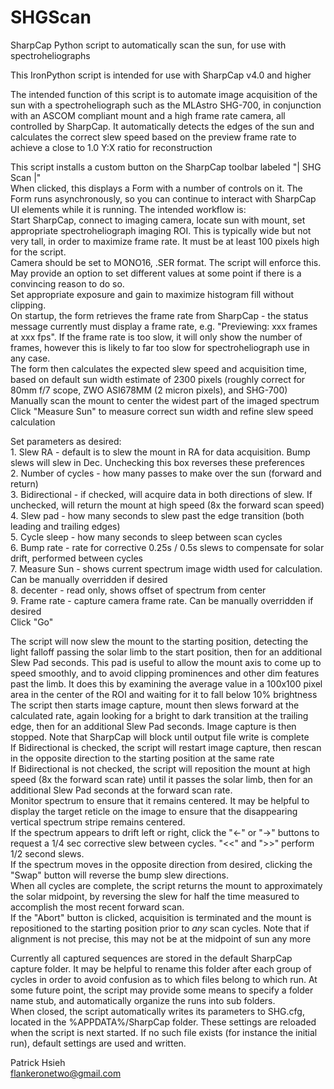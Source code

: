# SHGScan
SharpCap Python script to automatically scan the sun, for use with spectroheliographs

This IronPython script is intended for use with SharpCap v4.0 and higher

The intended function of this script is to automate image acquisition of the sun with a spectroheliograph such as the MLAstro SHG-700, in conjunction with an ASCOM compliant mount and a high frame rate camera, all controlled by SharpCap. It automatically detects the edges of the sun and calculates the correct slew speed based on the preview frame rate to achieve a close to 1.0 Y:X ratio for reconstruction

This script installs a custom button on the SharpCap toolbar labeled "|   SHG Scan   |"  
When clicked, this displays a Form with a number of controls on it. The Form runs asynchronously, so you can continue to interact with SharpCap UI elements while it is running. The intended workflow is:  
  Start SharpCap, connect to imaging camera, locate sun with mount, set appropriate spectroheliograph imaging ROI. This is typically wide but not very tall, in order to maximize frame rate. It must be at least 100 pixels high for the script.  
  Camera should be set to MONO16, .SER format. The script will enforce this. May provide an option to set different values at some point if there is a convincing reason to do so.  
  Set appropriate exposure and gain to maximize histogram fill without clipping.  
  On startup, the form retrieves the frame rate from SharpCap - the status message currently must display a frame rate, e.g. "Previewing: xxx frames at xxx fps". If the frame rate is too slow, it will only show the number of frames, however this is likely to far too slow for spectroheliograph use in any case.   
  The form then calculates the expected slew speed and acquisition time, based on default sun width estimate of 2300 pixels (roughly correct for 80mm f/7 scope, ZWO ASI678MM (2 micron pixels), and SHG-700)  
  Manually scan the mount to center the widest part of the imaged spectrum  
  Click "Measure Sun" to measure correct sun width and refine slew speed calculation  
  
  Set parameters as desired:  
    1. Slew RA - default is to slew the mount in RA for data acquisition. Bump slews will slew in Dec. Unchecking this box reverses these preferences  
    2. Number of cycles - how many passes to make over the sun (forward and return)  
    3. Bidirectional - if checked, will acquire data in both directions of slew. If unchecked, will return the mount at high speed (8x the forward scan speed)  
    4. Slew pad - how many seconds to slew past the edge transition (both leading and trailing edges)  
    5. Cycle sleep - how many seconds to sleep between scan cycles  
    6. Bump rate - rate for corrective 0.25s / 0.5s slews to compensate for solar drift, performed between cycles  
    7. Measure Sun - shows current spectrum image width used for calculation. Can be manually overridden if desired  
    8. decenter - read only, shows offset of spectrum from center  
    9. Frame rate - capture camera frame rate. Can be manually overridden if desired  
  Click "Go"
  
  The script will now slew the mount to the starting position, detecting the light falloff passing the solar limb to the start position, then for an additional Slew Pad seconds. This pad is useful to allow the mount axis to come up to speed smoothly, and to avoid clipping prominences and other dim features past the limb. It does this by examining the average value in a 100x100 pixel area in the center of the ROI and waiting for it to fall below 10% brightness  
  The script then starts image capture, mount then slews forward at the calculated rate, again looking for a bright to dark transition at the trailing edge, then for an additional Slew Pad seconds. Image capture is then stopped. Note that SharpCap will block until output file write is complete  
  If Bidirectional is checked, the script will restart image capture, then rescan in the opposite direction to the starting position at the same rate  
  If Bidirectional is not checked, the script will reposition the mount at high speed (8x the forward scan rate) until it passes the solar limb, then for an additional Slew Pad seconds at the forward scan rate.  
  Monitor spectrum to ensure that it remains centered. It may be helpful to display the target reticle on the image to ensure that the disappearing vertical spectrum stripe remains centered.  
  If the spectrum appears to drift left or right, click the "<-" or "->" buttons to request a 1/4 sec corrective slew between cycles. "<<" and ">>" perform 1/2 second slews.  
  If the spectrum moves in the opposite direction from desired, clicking the "Swap" button will reverse the bump slew directions.  
  When all cycles are complete, the script returns the mount to approximately the solar midpoint, by reversing the slew for half the time measured to accomplish the most recent forward scan.  
  If the "Abort" button is clicked, acquisition is terminated and the mount is repositioned to the starting position prior to _any_ scan cycles. Note that if alignment is not precise, this may not be at the midpoint of sun any more  

Currently all captured sequences are stored in the default SharpCap capture folder. It may be helpful to rename this folder after each group of cycles in order to avoid confusion as to which files belong to which run. At some future point, the script may provide some means to specify a folder name stub, and automatically organize the runs into sub folders.  
When closed, the script automatically writes its parameters to SHG.cfg, located in the %APPDATA%/SharpCap folder. These settings are reloaded when the script is next started. If no such file exists (for instance the initial run), default settings are used and written.

Patrick Hsieh  
flankeronetwo@gmail.com  
